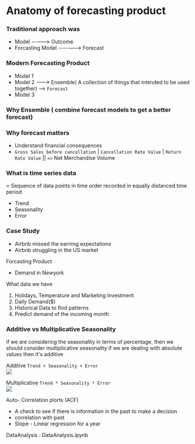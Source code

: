 # Anatomy of forecasting product

### Traditional approach was <br>

- Model -----> Outcome
- Forcasting Model -------> Forecast

### Modern Forecasting Product <br>

- Model 1
- Model 2 ---> Ensemble( A collection of things that intended to be used together) --> `Forecast`
- Model 3

### Why Ensemble ( combine forecast models to get a better forecast)

### Why forecast matters

- Understand financial consequences
- `Gross Sales before cancellation` | `Cancellation Rate Value` | `Return Rate Value` || `=>` Net Merchandise Volume

### What is time series data

= Sequence of data points in time order recorded in equally distanced time period

- Trend
- Seasonality
- Error

### Case Study

- Airbnb missed the earning expectations
- Airbnb struggling in the US market

Forcasting Product

- Demand in Newyork

What data we have

1. Holidays, Temperature and Marketing Investment
2. Daily Demand($)
3. Historical Data to find patterns
4. Predict demand of the incoming month

### Additive vs Multiplicative Seasonality

if we are considering the seasonality in terms of percentage, then we should consider multiplicative seasonality
if we are dealing with absolute values then it's additive

Additive `Trend + Seasonality + Error` <br>
<img src="https://latex.codecogs.com/png.latex?\color{white} y[t] = Tt[t] + S[t] + e[t] " /> <br>

Multiplicative `Trend * Seasonality * Error` <br>
<img src="https://latex.codecogs.com/png.latex?\color{white} y[t] = Tt[t] * S[t] * e[t] " />

Auto- Correlation plorts (ACF)

- A check to see if there is information in the past to make a decision
- correlation with past
- Slope - Linear regression for a year

DataAnalysis : DataAnalysis.ipynb
